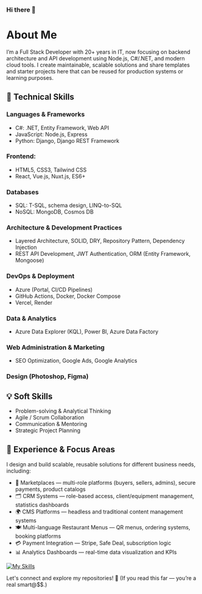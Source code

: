 ### Hi there 👋

# About Me

I’m a Full Stack Developer with 20+ years in IT, now focusing on backend architecture and API development using Node.js, C#/.NET, and modern cloud tools.
I create maintainable, scalable solutions and share templates and starter projects here that can be reused for production systems or learning purposes.

## 🔧 Technical Skills

### Languages & Frameworks

- C#: .NET, Entity Framework, Web API
- JavaScript: Node.js, Express
- Python: Django, Django REST Framework

### Frontend: 
- HTML5, CSS3, Tailwind CSS
- React, Vue.js, Nuxt.js, ES6+

### Databases
- SQL: T-SQL, schema design, LINQ-to-SQL
- NoSQL: MongoDB, Cosmos DB

### Architecture & Development Practices
- Layered Architecture, SOLID, DRY, Repository Pattern, Dependency Injection
- REST API Development, JWT Authentication, ORM (Entity Framework, Mongoose)

### DevOps & Deployment
- Azure (Portal, CI/CD Pipelines)
- GitHub Actions, Docker, Docker Compose
- Vercel, Render

### Data & Analytics
- Azure Data Explorer (KQL), Power BI, Azure Data Factory

### Web Administration & Marketing
- SEO Optimization, Google Ads, Google Analytics

### Design (Photoshop, Figma)

## 💡 Soft Skills
- Problem-solving & Analytical Thinking
- Agile / Scrum Collaboration
- Communication & Mentoring
- Strategic Project Planning

## 💼 Experience & Focus Areas
I design and build scalable, reusable solutions for different business needs, including:

- 🛒 Marketplaces — multi-role platforms (buyers, sellers, admins), secure payments, product catalogs
- 🗂 CRM Systems — role-based access, client/equipment management, statistics dashboards
- 🌍 CMS Platforms — headless and traditional content management systems
- 🍽 Multi-language Restaurant Menus — QR menus, ordering systems, booking platforms
- 💳 Payment Integration — Stripe, Safe Deal, subscription logic
- 📊 Analytics Dashboards — real-time data visualization and KPIs

[![My Skills](https://skillicons.dev/icons?i=azure,dotnet,linux,py,js,html,css,figma,ps)](https://skillicons.dev)

Let's connect and explore my repositories! 🚀
(If you read this far — you’re a real smart@$$.)
